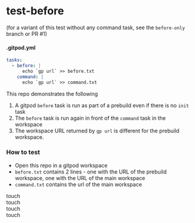 # test-before
(for a variant of this test without any command task, see the `before-only` branch or PR #1)

#### .gitpod.yml
```yaml
tasks:
  - before: |
      echo `gp url` >> before.txt
    command: |
      echo `gp url` >> command.txt
```

This repo demonstrates the following

1. A gitpod `before` task is run as part of a prebuild even if there is no `init` task
2. The `before` task is run again in front of the `command` task in the workspace
3. The workspace URL returned by `gp url` is different for the prebuild workspace.

### How to test

- Open this repo in a gitpod workspace
- `before.txt` contains 2 lines - one with the URL of the prebuild workspace, one with the URL of the main workspace
- `command.txt` contains the url of the main workspace

touch  
touch  
touch  
touch